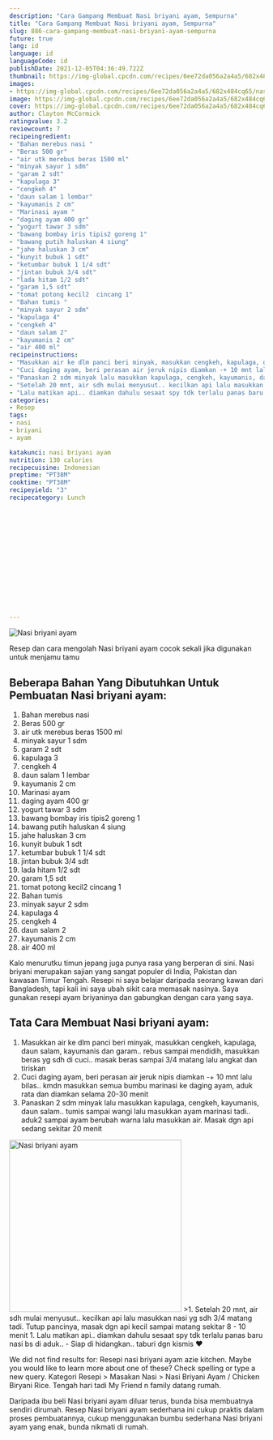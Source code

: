 ```yaml
---
description: "Cara Gampang Membuat Nasi briyani ayam, Sempurna"
title: "Cara Gampang Membuat Nasi briyani ayam, Sempurna"
slug: 886-cara-gampang-membuat-nasi-briyani-ayam-sempurna
future: true
lang: id
language: id
languageCode: id
publishDate: 2021-12-05T04:36:49.722Z 
thumbnail: https://img-global.cpcdn.com/recipes/6ee72da056a2a4a5/682x484cq65/nasi-briyani-ayam-foto-resep-utama.png
images:
- https://img-global.cpcdn.com/recipes/6ee72da056a2a4a5/682x484cq65/nasi-briyani-ayam-foto-resep-utama.png
image: https://img-global.cpcdn.com/recipes/6ee72da056a2a4a5/682x484cq65/nasi-briyani-ayam-foto-resep-utama.png
cover: https://img-global.cpcdn.com/recipes/6ee72da056a2a4a5/682x484cq65/nasi-briyani-ayam-foto-resep-utama.png
author: Clayton McCormick
ratingvalue: 3.2
reviewcount: 7
recipeingredient:
- "Bahan merebus nasi "
- "Beras 500 gr"
- "air utk merebus beras 1500 ml"
- "minyak sayur 1 sdm"
- "garam 2 sdt"
- "kapulaga 3"
- "cengkeh 4"
- "daun salam 1 lembar"
- "kayumanis 2 cm"
- "Marinasi ayam "
- "daging ayam 400 gr"
- "yogurt tawar 3 sdm"
- "bawang bombay iris tipis2 goreng 1"
- "bawang putih haluskan 4 siung"
- "jahe haluskan 3 cm"
- "kunyit bubuk 1 sdt"
- "ketumbar bubuk 1 1/4 sdt"
- "jintan bubuk 3/4 sdt"
- "lada hitam 1/2 sdt"
- "garam 1,5 sdt"
- "tomat potong kecil2  cincang 1"
- "Bahan tumis "
- "minyak sayur 2 sdm"
- "kapulaga 4"
- "cengkeh 4"
- "daun salam 2"
- "kayumanis 2 cm"
- "air 400 ml"
recipeinstructions:
- "Masukkan air ke dlm panci beri minyak, masukkan cengkeh, kapulaga, daun salam, kayumanis dan garam.. rebus sampai mendidih, masukkan beras yg sdh di cuci.. masak beras sampai 3/4 matang lalu angkat dan tiriskan"
- "Cuci daging ayam, beri perasan air jeruk nipis diamkan -+ 10 mnt lalu bilas.. kmdn masukkan semua bumbu marinasi ke daging ayam, aduk rata dan diamkan selama 20-30 menit"
- "Panaskan 2 sdm minyak lalu masukkan kapulaga, cengkeh, kayumanis, daun salam.. tumis sampai wangi lalu masukkan ayam marinasi tadi.. aduk2 sampai ayam berubah warna lalu masukkan air. Masak dgn api sedang sekitar 20 menit"
- "Setelah 20 mnt, air sdh mulai menyusut.. kecilkan api lalu masukkan nasi yg sdh 3/4 matang tadi. Tutup pancinya, masak dgn api kecil sampai matang sekitar 8 - 10 menit"
- "Lalu matikan api.. diamkan dahulu sesaat spy tdk terlalu panas baru nasi bs di aduk.. Siap di hidangkan.. taburi dgn kismis ❤"
categories:
- Resep
tags:
- nasi
- briyani
- ayam

katakunci: nasi briyani ayam 
nutrition: 130 calories
recipecuisine: Indonesian
preptime: "PT38M"
cooktime: "PT38M"
recipeyield: "3"
recipecategory: Lunch


     
    
    
    
    
    
    
    
    
    
    
      
    
---
```



![Nasi briyani ayam](https://img-global.cpcdn.com/recipes/6ee72da056a2a4a5/682x484cq65/nasi-briyani-ayam-foto-resep-utama.png)

Resep dan cara mengolah  Nasi briyani ayam cocok sekali jika digunakan untuk menjamu tamu

<!--inarticleads1-->

## Beberapa Bahan Yang Dibutuhkan Untuk Pembuatan Nasi briyani ayam:

1. Bahan merebus nasi 
1. Beras 500 gr
1. air utk merebus beras 1500 ml
1. minyak sayur 1 sdm
1. garam 2 sdt
1. kapulaga 3
1. cengkeh 4
1. daun salam 1 lembar
1. kayumanis 2 cm
1. Marinasi ayam 
1. daging ayam 400 gr
1. yogurt tawar 3 sdm
1. bawang bombay iris tipis2 goreng 1
1. bawang putih haluskan 4 siung
1. jahe haluskan 3 cm
1. kunyit bubuk 1 sdt
1. ketumbar bubuk 1 1/4 sdt
1. jintan bubuk 3/4 sdt
1. lada hitam 1/2 sdt
1. garam 1,5 sdt
1. tomat potong kecil2  cincang 1
1. Bahan tumis 
1. minyak sayur 2 sdm
1. kapulaga 4
1. cengkeh 4
1. daun salam 2
1. kayumanis 2 cm
1. air 400 ml

Kalo menurutku timun jepang juga punya rasa yang berperan di sini. Nasi briyani merupakan sajian yang sangat populer di India, Pakistan dan kawasan Timur Tengah. Resepi ni saya belajar daripada seorang kawan dari Bangladesh, tapi kali ini saya ubah sikit cara memasak nasinya. Saya gunakan resepi ayam briyaninya dan gabungkan dengan cara yang saya. 

<!--inarticleads2-->

## Tata Cara Membuat Nasi briyani ayam:

1. Masukkan air ke dlm panci beri minyak, masukkan cengkeh, kapulaga, daun salam, kayumanis dan garam.. rebus sampai mendidih, masukkan beras yg sdh di cuci.. masak beras sampai 3/4 matang lalu angkat dan tiriskan
1. Cuci daging ayam, beri perasan air jeruk nipis diamkan -+ 10 mnt lalu bilas.. kmdn masukkan semua bumbu marinasi ke daging ayam, aduk rata dan diamkan selama 20-30 menit
1. Panaskan 2 sdm minyak lalu masukkan kapulaga, cengkeh, kayumanis, daun salam.. tumis sampai wangi lalu masukkan ayam marinasi tadi.. aduk2 sampai ayam berubah warna lalu masukkan air. Masak dgn api sedang sekitar 20 menit
<img class="lazyload" data-src="//assets-global.cpcdn.com/assets/icons/button_play-2c75c40dde080a61004c1f40b05d8f140eaff45d7e9e6481dc71c63d2e7c4909.png" alt="Nasi briyani ayam" width="340" height="340">
>1. Setelah 20 mnt, air sdh mulai menyusut.. kecilkan api lalu masukkan nasi yg sdh 3/4 matang tadi. Tutup pancinya, masak dgn api kecil sampai matang sekitar 8 - 10 menit
1. Lalu matikan api.. diamkan dahulu sesaat spy tdk terlalu panas baru nasi bs di aduk.. - Siap di hidangkan.. taburi dgn kismis ❤


We did not find results for: Resepi nasi briyani ayam azie kitchen. Maybe you would like to learn more about one of these? Check spelling or type a new query. Kategori Resepi &gt; Masakan Nasi &gt; Nasi Briyani Ayam / Chicken Biryani Rice. Tengah hari tadi My Friend n family datang rumah. 

Daripada ibu beli  Nasi briyani ayam  diluar terus, bunda  bisa membuatnya sendiri dirumah. Resep  Nasi briyani ayam  sederhana ini cukup praktis dalam proses pembuatannya, cukup menggunakan bumbu sederhana  Nasi briyani ayam  yang enak, bunda nikmati di rumah.
